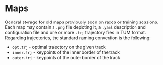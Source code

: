 # Maps
General storage for old maps previously seen on races or training sessions. Each map may contain a `.png` file depicting it, a `.yaml` description and configuration file and one or more `.trj` trajectory files in TUM format. Regarding trajectories, the standard naming convention is the following:
- `opt.trj` - optimal trajectory on the given track
- `inner.trj` - keypoints of the inner border of the track
- `outer.trj` - keypoints of the outer border of the track

